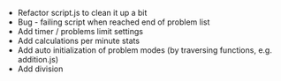 - Refactor script.js to clean it up a bit
- Bug - failing script when reached end of problem list
- Add timer / problems limit settings
- Add calculations per minute stats
- Add auto initialization of problem modes (by traversing functions, e.g. addition.js)
- Add division
